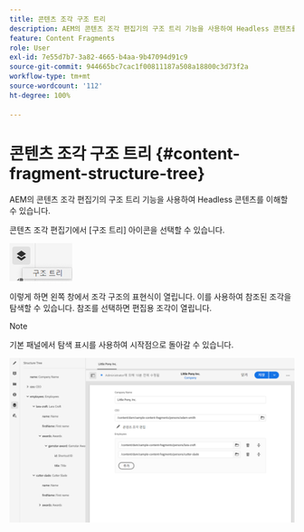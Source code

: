 ```yaml
---
title: 콘텐츠 조각 구조 트리
description: AEM의 콘텐츠 조각 편집기의 구조 트리 기능을 사용하여 Headless 콘텐츠를 더 잘 이해할 수 있습니다.
feature: Content Fragments
role: User
exl-id: 7e55d7b7-3a82-4665-b4aa-9b47094d91c9
source-git-commit: 944665bc7cac1f00811187a508a18800c3d73f2a
workflow-type: tm+mt
source-wordcount: '112'
ht-degree: 100%

---
```


# 콘텐츠 조각 구조 트리 {#content-fragment-structure-tree}

AEM의 콘텐츠 조각 편집기의 구조 트리 기능을 사용하여 Headless 콘텐츠를 이해할 수 있습니다.

콘텐츠 조각 편집기에서 [구조 트리] 아이콘을 선택할 수 있습니다.

![콘텐츠 조각 구조 트리](assets/cfm-structuretree-01.png)

이렇게 하면 왼쪽 창에서 조각 구조의 표현식이 열립니다. 이를 사용하여 참조된 조각을 탐색할 수 있습니다. 참조를 선택하면 편집용 조각이 열립니다.

>[!NOTE]
>
>기본 패널에서 탐색 표시를 사용하여 시작점으로 돌아갈 수 있습니다.

![콘텐츠 조각 구조 트리](assets/cfm-structuretree-02.png)
